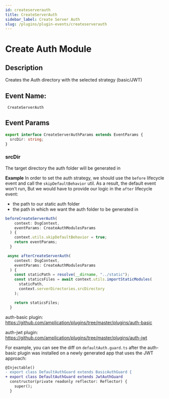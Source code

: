```yaml
---
id: createserverauth
title: CreateServerAuth
sidebar_label: Create Server Auth
slug: /plugins/plugin-events/createserverauth
---
```

# Create Auth Module

## Description

Creates the Auth directory with the selected strategy (basic/JWT)

## Event Name:
` CreateServerAuth`

## Event Params

```ts
export interface CreateServerAuthParams extends EventParams {
  srcDir: string;
}
```

### srcDir
The target directory the auth folder will be generated in

**Example**
In order to set the auth strategy, we should use the `before` lifecycle event and call the `skipDefaultBehavior` util.
As a result, the default event won't run, But we would have to provide our logic in the `after` lifecycle event:
- the path to our static auth folder
- the path in which we want the auth folder to be generated in

```ts
beforeCreateServerAuth(
    context: DsgContext,
    eventParams: CreateAuthModulesParams
  ) {
    context.utils.skipDefaultBehavior = true;
    return eventParams;
  }

 async afterCreateServerAuth(
    context: DsgContext,
    eventParams: CreateAuthModulesParams
  ) {
    const staticPath = resolve(__dirname, "../static");
    const staticsFiles = await context.utils.importStaticModules(
      staticPath,
      context.serverDirectories.srcDirectory
    );

    return staticsFiles;
  }
```

auth-basic plugin: https://github.com/amplication/plugins/tree/master/plugins/auth-basic

auth-jwt plugin: https://github.com/amplication/plugins/tree/master/plugins/auth-jwt

For example, you can see the diff on `defaultAuth.guard.ts` after the auth-basic plugin was installed on a newly generated app that uses the JWT approach:

```diff
@Injectable()
- export class DefaultAuthGuard extends BasicAuthGuard {
+ export class DefaultAuthGuard extends JwtAuthGuard
  constructor(private readonly reflector: Reflector) {
    super();
  }
```

